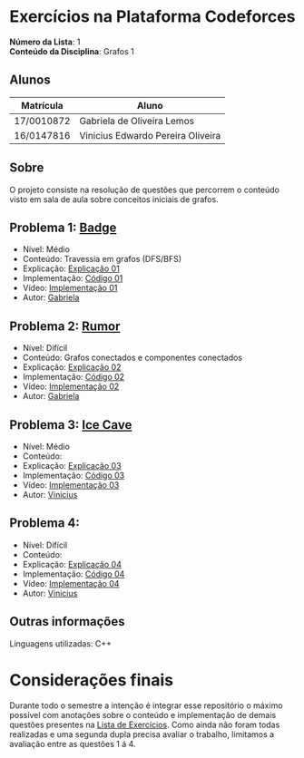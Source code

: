 # Exercícios na Plataforma Codeforces

**Número da Lista**: 1<br>
**Conteúdo da Disciplina**: Grafos 1<br>

## Alunos
|Matrícula | Aluno |
| -- | -- |
| 17/0010872  |  Gabriela de Oliveira Lemos |
| 16/0147816 | Vinicius Edwardo Pereira Oliveira |

## Sobre 
O projeto consiste na resolução de questões que percorrem o conteúdo visto em sala de aula sobre conceitos iniciais de grafos. 

## Problema 1: [Badge](https://codeforces.com/problemset/problem/1020/B)

- Nível: Médio
- Conteúdo: Travessia em grafos (DFS/BFS)
- Explicação: [Explicação 01](https://github.com/projeto-de-algoritmos-2024/Grafos1_Codeforces/blob/master/explicacao/explicacao01.md)
- Implementação: [Código 01](https://github.com/projeto-de-algoritmos-2024/Grafos1_Codeforces/blob/master/codigos/questao01.cpp)
- Vídeo: [Implementação 01](https://www.youtube.com/watch?v=3xtmn0it1RY) 
- Autor: [Gabriela](https://github.com/heylisten64)

## Problema 2: [Rumor](https://codeforces.com/problemset/problem/893/C)

- Nível: Difícil
- Conteúdo: Grafos conectados e componentes conectados
- Explicação: [Explicação 02]()
- Implementação: [Código 02]()
- Vídeo: [Implementação 02]()
- Autor: [Gabriela](https://github.com/heylisten64)

## Problema 3: [Ice Cave](https://codeforces.com/problemset/problem/540/C)

- Nível: Médio
- Conteúdo: 
- Explicação: [Explicação 03]()
- Implementação: [Código 03]()
- Vídeo: [Implementação 03]()
- Autor: [Vinicius](https://github.com/viniciused26)

## Problema 4: []()

- Nível: Difícil
- Conteúdo: 
- Explicação: [Explicação 04]()
- Implementação: [Código 04]()
- Vídeo: [Implementação 04]()
- Autor: [Vinicius](https://github.com/viniciused26)

<!--
## Screenshots
Adicione 3 ou mais screenshots do projeto em funcionamento.
-->

## Outras informações
Linguagens utilizadas: C++

<!-- ## Instalação 
**Linguagem**: C++<br>
**Framework**: (caso exista)<br>
 Descreva os pré-requisitos para rodar o seu projeto e os comandos necessários.

## Uso 
Explique como usar seu projeto caso haja algum passo a passo após o comando de execução.

## Outros 
Quaisquer outras informações sobre seu projeto podem ser descritas abaixo.

-->
# Considerações finais
Durante todo o semestre a intenção é integrar esse repositório o máximo possível com anotações sobre o conteúdo e implementação de demais questões presentes na [Lista de Exercícios](). Como ainda não foram todas realizadas e uma segunda dupla precisa avaliar o trabalho, limitamos a avaliação entre as questões 1 á 4. 

